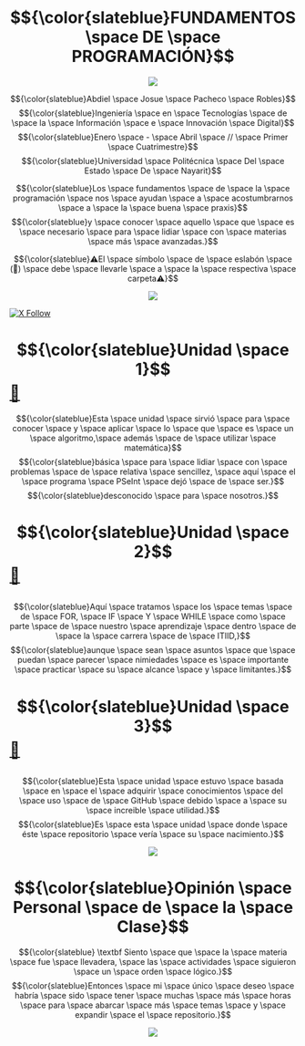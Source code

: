 # $${\color{slateblue}FUNDAMENTOS \space DE \space PROGRAMACIÓN}$$

<p align="center">
  <img src="https://www.gifcen.com/wp-content/uploads/2023/07/neon-gif-6.gif" />
</p>

$${\color{slateblue}Abdiel \space Josue \space Pacheco \space Robles}$$
$${\color{slateblue}Ingeniería \space en \space Tecnologías \space de \space la \space Información \space e \space Innovación \space Digital}$$
$${\color{slateblue}Enero \space - \space Abril \space // \space Primer \space Cuatrimestre}$$
$${\color{slateblue}Universidad \space Politécnica \space Del \space Estado \space De \space Nayarit}$$

$${\color{slateblue}Los \space fundamentos \space de \space la \space programación \space nos \space ayudan \space a \space acostumbrarnos \space a \space la \space buena \space praxis}$$
$${\color{slateblue}y \space conocer \space aquello \space que \space es \space necesario \space para \space lidiar \space con \space materias \space más \space avanzadas.}$$

$${\color{slateblue}⚠El \space símbolo \space de \space eslabón \space (🔗) \space debe \space llevarle \space a \space la \space respectiva \space carpeta⚠}$$

<p align="center">
  <img src="https://64.media.tumblr.com/29c2300112f418abf48aed3eecfbca67/28464d141a2152c3-0d/s1280x1920/29012ceab8b0f29fe33ca5f1639397cabca0ed23.gifv" />
</p>

  [![X Follow](https://img.shields.io/static/v1?label=talk&message=3k&color=blue&logo=twitter&style=for-the-badge)](https://x.com/ccostan)


# $${\color{slateblue}Unidad \space 1}$$ [ 🔗 ](https://github.com/W1nso1/FundProgr_UPEN_AP/tree/main/U1%20)

$${\color{slateblue}Esta \space unidad \space sirvió \space para \space conocer \space y \space aplicar \space lo \space que \space es \space un \space algoritmo,\space además \space de \space utilizar \space matemática}$$
$${\color{slateblue}básica \space para \space lidiar \space con \space problemas \space de \space relativa \space sencillez, \space aquí \space el \space programa \space PSeInt \space dejó \space de \space ser.}$$
$${\color{slateblue}desconocido \space para \space nosotros.}$$



# $${\color{slateblue}Unidad \space 2}$$ [ 🔗 ](https://github.com/W1nso1/FundProgr_UPEN_AP/tree/main/U2)
##
$${\color{slateblue}Aquí \space tratamos \space los \space temas \space de \space FOR, \space IF \space Y \space WHILE \space como \space parte \space de \space nuestro \space aprendizaje \space dentro \space de \space la \space carrera \space de \space ITIID,}$$
$${\color{slateblue}aunque \space sean \space asuntos \space que \space puedan \space parecer \space nimiedades \space es \space importante \space practicar \space su \space alcance \space y \space limitantes.}$$
  

# $${\color{slateblue}Unidad \space 3}$$ [ 🔗 ](https://github.com/W1nso1/FundProgr_UPEN_AP/tree/main/U3)
##
$${\color{slateblue}Esta \space unidad \space estuvo \space basada \space en \space el \space adquirir \space conocimientos \space del \space uso \space de \space GitHub \space debido \space a \space su \space increible \space utilidad.}$$
$${\color{slateblue}Es \space esta \space unidad \space donde \space éste \space repositorio \space vería \space su \space nacimiento.}$$
  
<p align="center">
  <img src="https://64.media.tumblr.com/29c2300112f418abf48aed3eecfbca67/28464d141a2152c3-0d/s1280x1920/29012ceab8b0f29fe33ca5f1639397cabca0ed23.gifv" />
</p>

# $${\color{slateblue}Opinión \space Personal \space de \space la \space Clase}$$
$${\color{slateblue} \textbf Siento \space que \space la \space materia \space fue \space llevadera, \space las \space actividades \space siguieron \space un \space orden \space lógico.}$$
$${\color{slateblue}Entonces \space mi  \space único \space deseo \space habría \space sido \space tener \space muchas \space más \space horas \space para \space abarcar \space más \space temas \space y \space expandir \space el \space repositorio.}$$

<p align="center">
  <img src="https://i.pinimg.com/736x/66/5c/67/665c67b67818fedeae9f0c7eb0c9882b.jpg" />
</p>
